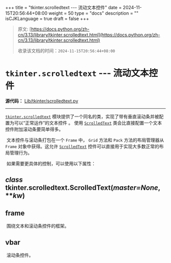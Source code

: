 +++
title = "tkinter.scrolledtext --- 流动文本控件"
date = 2024-11-15T20:56:44+08:00
weight = 50
type = "docs"
description = ""
isCJKLanguage = true
draft = false
+++

> 原文: [https://docs.python.org/zh-cn/3.13/library/tkinter.scrolledtext.html](https://docs.python.org/zh-cn/3.13/library/tkinter.scrolledtext.html)
>
> 收录该文档的时间：`2024-11-15T20:56:44+08:00`

# `tkinter.scrolledtext` --- 流动文本控件

**源代码：** [Lib/tkinter/scrolledtext.py](https://github.com/python/cpython/tree/3.13/Lib/tkinter/scrolledtext.py)

------

[`tkinter.scrolledtext`](https://docs.python.org/zh-cn/3.13/library/tkinter.scrolledtext.html#module-tkinter.scrolledtext) 模块提供了一个同名的类，实现了带有垂直滚动条并被配置为可以“正常运作”的文本控件 。 使用 [`ScrolledText`](https://docs.python.org/zh-cn/3.13/library/tkinter.scrolledtext.html#tkinter.scrolledtext.ScrolledText) 类会比直接配置一个文本控件附加滚动条要简单得多。

​	文本控件与滚动条打包在一个 `Frame` 中， `Grid` 方法和 `Pack` 方法的布局管理器从 `Frame` 对象中获得。这允许 [`ScrolledText`](https://docs.python.org/zh-cn/3.13/library/tkinter.scrolledtext.html#tkinter.scrolledtext.ScrolledText) 控件可以直接用于实现大多数正常的布局管理行为。

​	如果需要更具体的控制，可以使用以下属性：

## *class* tkinter.scrolledtext.**ScrolledText**(*master=None*, ***kw*)

## **frame**

​	围绕文本和滚动条控件的框架。

## **vbar**

​	滚动条控件。
